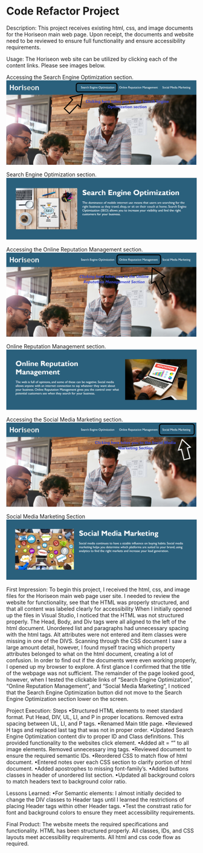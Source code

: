 # Code Refactor Project

Description:
This project receives existing html, css, and image documents for the Horiseon main web page. Upon receipt, the documents and website need to be reviewed to ensure full functionality and ensure accessibility requirements.

Usage:
The Horiseon web site can be utilized by clicking each of the content links. Please see images below.

Accessing the Search Engine Optimization section.
![](assets/images/mainseo.png)

Search Engine Optimization section.
![](assets/images/mainseo2.png)

Accessing the Online Reputation Management section.
![](assets/images/mainorm.png)

Online Reputation Management section.
![](assets/images/mainorm2.png)

Accessing the Social Media Marketing section.
![](assets/images/mainsmm.png)

Social Media Marketing Section
![](assets/images/mainsmm2.png)

First Impression:
To begin this project, I received the html, css, and image files for the Horiseon main web page user site. I needed to review the website for functionality, see that the HTML was properly structured, and that all content was labeled clearly for accessibility
When I initially opened up the files in Visual Studio, I noticed that the HTML was not structured properly. The Head, Body, and Div tags were all aligned to the left of the html document. Unordered list and paragraphs had unnecessary spacing with the html tags. Alt attributes were not entered and item classes were missing in one of the DIVS. Scanning through the CSS document I saw a large amount detail, however, I found myself tracing which property attributes belonged to what on the html document, creating a lot of confusion. In order to find out if the documents were even working properly, I opened up my browser to explore. A first glance I confirmed that the title of the webpage was not sufficient. The remainder of the page looked good, however, when I tested the clickable links of “Search Engine Optimization”, “Online Reputation Management”, and “Social Media Marketing”, I noticed that the Search Engine Optimization button did not move to the Search Engine Optimization section lower on the screen.

Project Execution:
Steps
•Structured HTML elements to meet standard format. Put Head, DIV, UL, LI, and P in proper locations. Removed extra spacing between UL, LI, and P tags. 
•Renamed Main title page.
•Reviewed H tags and replaced last tag that was not in proper order.
•Updated Search Engine Optimization content div to proper ID and Class definitions. This provided functionality to the websites click element.
•Added alt = “” to all image elements. Removed unnecessary img tags.
•Reviewed document to ensure the required semantic IDs.
•Reordered CSS to match flow of html document.
•Entered notes over each CSS section to clarify portion of html document.
•Added apostrophes to missing font-family’s.
•Added buttons classes in header of unordered list section.
•Updated all background colors to match headers text to background color ratio.


Lessons Learned:
•For Semantic elements: I almost initially decided to change the DIV classes to Header tags until I learned the restrictions of placing Header tags within other Header tags.
•Test the constrast ratio for font and background colors to ensure they meet accessibility requirements.

Final Product:
The website meets the required specifications and functionality. HTML has been structured properly. All classes, IDs, and CSS layouts meet accessibility requirements. All html and css code flow as required.
